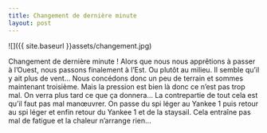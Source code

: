 ```yaml
---
title: Changement de dernière minute
layout: post
---
```


![]({{ site.baseurl }}assets/changement.jpg)

Changement de dernière minute ! Alors que nous nous apprêtions à passer à l’Ouest, nous passons finalement à l’Est. Ou plutôt au milieu. Il semble qu’il y ait plus de vent… Nous concédons donc un peu de terrain et sommes maintenant troisième. Mais la pression est bien là donc ce n’est pas trop mal. On verra plus tard ce que ça donnera…
La contrepartie de tout cela est qu’il faut pas mal manœuvrer. On passe du spi léger au Yankee 1 puis retour au spi léger et enfin retour du Yankee 1 et de la staysail.
Cela entraîne pas mal de fatigue et la chaleur n’arrange rien…
